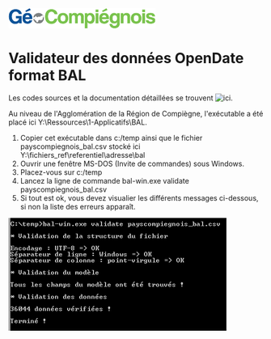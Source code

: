 
![picto](/doc/img/Logo_web-GeoCompiegnois.png)

# Validateur des données OpenDate format BAL #

Les codes sources et la documentation détaillées se trouvent ![ici](https://github.com/etalab/outils-bal).

Au niveau de l'Agglomération de la Région de Compiègne, l'exécutable a été placé ici Y:\Ressources\1-Applicatifs\BAL.

1. Copier cet exécutable dans c:/temp ainsi que le fichier payscompiegnois_bal.csv stocké ici Y:\fichiers_ref\referentiel\adresse\bal
2. Ouvrir une fenêtre MS-DOS (Invite de commandes) sous Windows.
3. Placez-vous sur c:/temp
4. Lancez la ligne de commande bal-win.exe validate payscompiegnois_bal.csv
5. Si tout est ok, vous devez visualier les différents messages ci-dessous, si non la liste des erreurs apparaît.

![picto](/doc/img/bal_valid.png)

